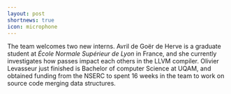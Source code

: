 ```yaml
---
layout: post
shortnews: true
icon: microphone
---
```


The team welcomes two new interns. Avril de Goër de Herve is a graduate student at _École Normale Supérieur de Lyon_ in France, and she currently investigates how passes impact each others in the LLVM compiler. Olivier Levasseur just finished is Bachelor of computer Science at UQAM, and obtained funding from the NSERC to spent 16 weeks in the team to work on source code merging data structures.
